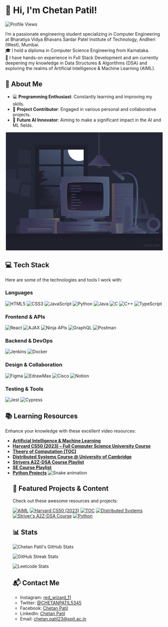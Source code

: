 # 👋 Hi, I'm Chetan Patil!

![Profile Views](https://komarev.com/ghpvc/?username=Chetan-Patil-52&label=Profile%20Views&color=brightgreen&style=flat)

I’m a passionate engineering student specializing in Computer Engineering at Bharatiya Vidya Bhavans Sardar Patel Institute of Technology, Andheri (West), Mumbai.  
🎓 I hold a diploma in Computer Science Engineering from Karnataka.  
💼 I have hands-on experience in Full Stack Development and am currently deepening my knowledge in Data Structures & Algorithms (DSA) and exploring the realms of Artificial Intelligence & Machine Learning (AIML).

## 🌟 About Me
- 💻 **Programming Enthusiast**: Constantly learning and improving my skills.
- 🚀 **Project Contributor**: Engaged in various personal and collaborative projects.
- 🤖 **Future AI Innovator**: Aiming to make a significant impact in the AI and ML fields.


<!--![LeetCode 50 Days Badge](https://leetcard.jacoblin.cool/red_wizards_11?ext=heatmap&theme=wtf)

## 📈 Achievements

### 🏆 LeetCode Streak Badge
![LeetCode 50 Days Badge](Achivements/50Days_Batch.png)
![LeetCode 50 Days Badge](50Days_Batch.png)
Awarded to the top 6.9% of LeetCoders for solving problems 50+ days in 2024!

### 🥇 CodeChef Gold Streak Badge
![CodeChef Gold Streak Badge](assets/CodeChefBadge(Gold).png)
![CodeChef Gold Streak Badge](assets/CodeChefBadge(Gold).png)
Awarded for maintaining a 50-day coding streak on CodeChef!

### 🥈 CodeChef Silver Streak Badge
![CodeChef Silver Streak Badge](assets/CodeChefBadge(Silver).png)
Awarded for maintaining a 25-day coding streak on CodeChef!

### 🥉 CodeChef Bronze Streak Badge
![CodeChef Bronze Streak Badge](assets/CodeChefBadge(Bronze).png)
Awarded for maintaining a 10-day coding streak on CodeChef!

### 🎖️ Special Badge - Red Wizard
![Red Wizard](assets/redwizard_11.png)
Special recognition for outstanding coding performance and dedication! -->


<!-- Embed the GIF before the Learning Resources section -->
<div align="center">
  <img src="https://github.com/Chetan-Patil-52/Chetan-Patil-52/blob/main/coding.gif" alt="Coding GIF" width="500"/>
</div>

## 💻 Tech Stack
Here are some of the technologies and tools I work with:

### Languages
![HTML5](https://img.shields.io/badge/HTML5-%23E34F26.svg?style=for-the-badge&logo=html5&logoColor=white)
![CSS3](https://img.shields.io/badge/CSS3-%231572B6.svg?style=for-the-badge&logo=css3&logoColor=white)
![JavaScript](https://img.shields.io/badge/JavaScript-%23323330.svg?style=for-the-badge&logo=javascript&logoColor=%23F7DF1E)
![Python](https://img.shields.io/badge/Python-3670A0?style=for-the-badge&logo=python&logoColor=ffdd54)
![Java](https://img.shields.io/badge/Java-%23ED8B00.svg?style=for-the-badge&logo=openjdk&logoColor=white)
![C](https://img.shields.io/badge/C-%2300599C.svg?style=for-the-badge&logo=c&logoColor=white)
![C++](https://img.shields.io/badge/C++-%2300599C.svg?style=for-the-badge&logo=c%2B%2B&logoColor=white)
![TypeScript](https://img.shields.io/badge/TypeScript-%23007ACC.svg?style=for-the-badge&logo=typescript&logoColor=white)

### Frontend & APIs
![React](https://img.shields.io/badge/React-%2320232a.svg?style=for-the-badge&logo=react&logoColor=%2361DAFB)
![AJAX](https://img.shields.io/badge/AJAX-%23000.svg?style=for-the-badge&logo=ajax&logoColor=white)
![Ninja APIs](https://img.shields.io/badge/Ninja%20APIs-%23000000.svg?style=for-the-badge&logo=API&logoColor=white)
![GraphQL](https://img.shields.io/badge/GraphQL-E10098?style=for-the-badge&logo=graphql&logoColor=white)
![Postman](https://img.shields.io/badge/Postman-%23FF6C37.svg?style=for-the-badge&logo=postman&logoColor=white)

### Backend & DevOps
![Jenkins](https://img.shields.io/badge/Jenkins-%23D24939.svg?style=for-the-badge&logo=jenkins&logoColor=white)
![Docker](https://img.shields.io/badge/Docker-%230db7ed.svg?style=for-the-badge&logo=docker&logoColor=white)

### Design & Collaboration
![Figma](https://img.shields.io/badge/Figma-%23F24E1E.svg?style=for-the-badge&logo=figma&logoColor=white)
![EdrawMax](https://img.shields.io/badge/EdrawMax-%230000FF.svg?style=for-the-badge&logo=edrawmax&logoColor=white)
![Cisco](https://img.shields.io/badge/Cisco-%231BA0D7.svg?style=for-the-badge&logo=cisco&logoColor=white)
![Notion](https://img.shields.io/badge/Notion-%23000000.svg?style=for-the-badge&logo=notion&logoColor=white)

### Testing & Tools
![Jest](https://img.shields.io/badge/Jest-%23C21325?style=for-the-badge&logo=jest&logoColor=white)
![Cypress](https://img.shields.io/badge/Cypress-%23E5E5E5?style=for-the-badge&logo=cypress&logoColor=058a5e)


## 📚 Learning Resources
Enhance your knowledge with these excellent video resources:
- [**Artificial Intelligence & Machine Learning**](https://youtu.be/5NgNicANyqM?si=LH-BWOrdRRN7qlUP)
- [**Harvard CS50 (2023) – Full Computer Science University Course**](https://youtu.be/LfaMVlDaQ24?si=cMEQ9NKb9svqXw6k)
- [**Theory of Computation (TOC)**](https://youtu.be/9kuynHcM3UA?si=4XUchyWFNl88Pn7q)
- [**Distributed Systems Course @ University of Cambridge**](https://youtu.be/sGzQT_ZrsFI?si=Kh9mq4f9Evyx2Irs)
- [**Strivers A2Z-DSA Course Playlist**](https://youtube.com/playlist?list=PLgUwDviBIf0oF6QL8m22w1hIDC1vJ_BHz&si=nKpR-TLjpyrTRTzK)
- [**SE Course Playlist**](https://youtu.be/uJpQlyT_CK4?si=Yqltyyh5HL_Sys6L)
- [**Python Projects**](https://youtu.be/xlcNMlyN34g?si=gQTyJSzCtchi47yG)  
  <!--[![Python_Project](https://img.youtube.com/vi/xlcNMlyN34g/0.jpg)](https://youtu.be/xlcNMlyN34g?si=gQTyJSzCtchi47yG)--.

## 🐍 Snake Game
<!-- Snake game from your own repository -->
<img src="https://raw.githubusercontent.com/Chetan-Patil-52/Chetan-Patil-52/output/snake.svg" alt="Snake animation" />

## 🌟 Featured Projects & Content
Check out these awesome resources and projects:
<!-- YouTube video cards from https://github.com/DenverCoder1/github-readme-youtube-cards -->
[![AIML](https://img.youtube.com/vi/5NgNicANyqM/0.jpg)](https://youtu.be/5NgNicANyqM?si=LH-BWOrdRRN7qlUP)
[![Harvard CS50 (2023)](https://img.youtube.com/vi/LfaMVlDaQ24/0.jpg)](https://youtu.be/LfaMVlDaQ24?si=cMEQ9NKb9svqXw6k)
[![TOC](https://img.youtube.com/vi/9kuynHcM3UA/0.jpg)](https://youtu.be/9kuynHcM3UA?si=4XUchyWFNl88Pn7q)
[![Distributed Systems](https://img.youtube.com/vi/sGzQT_ZrsFI/0.jpg)](https://youtu.be/sGzQT_ZrsFI?si=Kh9mq4f9Evyx2Irs)
[![Striver's A2Z-DSA Course](https://img.youtube.com/vi/0bHoB32fuj0/0.jpg)](https://youtu.be/0bHoB32fuj0?si=-qiYJY7C8uMDOc89)
[![Python](https://img.youtube.com/vi/xlcNMlyN34g/0.jpg)](https://youtu.be/xlcNMlyN34g?si=gQTyJSzCtchi47yG)

## 📊 Stats
<!-- GitHub stats from https://github.com/Chetan-Patil-52/github-readme-stats -->
![Chetan Patil's GitHub Stats](https://github-readme-stats.vercel.app/api?username=Chetan-Patil-52&theme=radical&hide_border=false&include_all_commits=true&count_private=true)

<!-- For dark mode -->
<picture>
  <source srcset="https://streak-stats.demolab.com?user=Chetan-Patil-52&theme=dracula" media="(prefers-color-scheme: dark)">
  <img src="https://streak-stats.demolab.com?user=Chetan-Patil-52&theme=default" alt="GitHub Streak Stats">
</picture>

![Leetcode Stats](https://leetcard.jacoblin.cool/red_wizards_11?theme=wtf)

## 📬 Contact Me
- Instagram: [red_wizard_11](https://www.instagram.com/red_wizard_11/)
- Twitter: [@CHETANPATIL5345](https://twitter.com/CHETANPATIL5345)
- Facebook: [Chetan Patil](https://www.facebook.com/chetan.patil)
- LinkedIn: [Chetan Patil](https://www.linkedin.com/in/chetan-patil-147603345/)
- Email: [chetan.patil23@spit.ac.in](mailto:chetan.patil23@spit.ac.in)
